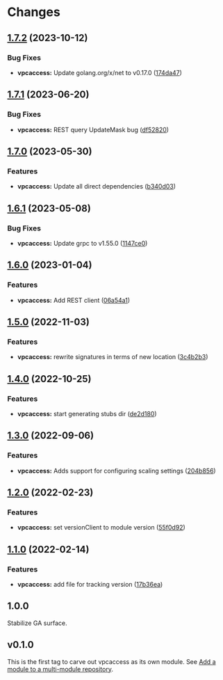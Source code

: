# Changes

## [1.7.2](https://github.com/googleapis/google-cloud-go/compare/vpcaccess/v1.7.1...vpcaccess/v1.7.2) (2023-10-12)


### Bug Fixes

* **vpcaccess:** Update golang.org/x/net to v0.17.0 ([174da47](https://github.com/googleapis/google-cloud-go/commit/174da47254fefb12921bbfc65b7829a453af6f5d))

## [1.7.1](https://github.com/googleapis/google-cloud-go/compare/vpcaccess/v1.7.0...vpcaccess/v1.7.1) (2023-06-20)


### Bug Fixes

* **vpcaccess:** REST query UpdateMask bug ([df52820](https://github.com/googleapis/google-cloud-go/commit/df52820b0e7721954809a8aa8700b93c5662dc9b))

## [1.7.0](https://github.com/googleapis/google-cloud-go/compare/vpcaccess/v1.6.1...vpcaccess/v1.7.0) (2023-05-30)


### Features

* **vpcaccess:** Update all direct dependencies ([b340d03](https://github.com/googleapis/google-cloud-go/commit/b340d030f2b52a4ce48846ce63984b28583abde6))

## [1.6.1](https://github.com/googleapis/google-cloud-go/compare/vpcaccess/v1.6.0...vpcaccess/v1.6.1) (2023-05-08)


### Bug Fixes

* **vpcaccess:** Update grpc to v1.55.0 ([1147ce0](https://github.com/googleapis/google-cloud-go/commit/1147ce02a990276ca4f8ab7a1ab65c14da4450ef))

## [1.6.0](https://github.com/googleapis/google-cloud-go/compare/vpcaccess/v1.5.0...vpcaccess/v1.6.0) (2023-01-04)


### Features

* **vpcaccess:** Add REST client ([06a54a1](https://github.com/googleapis/google-cloud-go/commit/06a54a16a5866cce966547c51e203b9e09a25bc0))

## [1.5.0](https://github.com/googleapis/google-cloud-go/compare/vpcaccess/v1.4.0...vpcaccess/v1.5.0) (2022-11-03)


### Features

* **vpcaccess:** rewrite signatures in terms of new location ([3c4b2b3](https://github.com/googleapis/google-cloud-go/commit/3c4b2b34565795537aac1661e6af2442437e34ad))

## [1.4.0](https://github.com/googleapis/google-cloud-go/compare/vpcaccess/v1.3.0...vpcaccess/v1.4.0) (2022-10-25)


### Features

* **vpcaccess:** start generating stubs dir ([de2d180](https://github.com/googleapis/google-cloud-go/commit/de2d18066dc613b72f6f8db93ca60146dabcfdcc))

## [1.3.0](https://github.com/googleapis/google-cloud-go/compare/vpcaccess/v1.2.0...vpcaccess/v1.3.0) (2022-09-06)


### Features

* **vpcaccess:** Adds support for configuring scaling settings ([204b856](https://github.com/googleapis/google-cloud-go/commit/204b85632f2556ab2c74020250850b53f6a405ff))

## [1.2.0](https://github.com/googleapis/google-cloud-go/compare/vpcaccess/v1.1.0...vpcaccess/v1.2.0) (2022-02-23)


### Features

* **vpcaccess:** set versionClient to module version ([55f0d92](https://github.com/googleapis/google-cloud-go/commit/55f0d92bf112f14b024b4ab0076c9875a17423c9))

## [1.1.0](https://github.com/googleapis/google-cloud-go/compare/vpcaccess/v1.0.0...vpcaccess/v1.1.0) (2022-02-14)


### Features

* **vpcaccess:** add file for tracking version ([17b36ea](https://github.com/googleapis/google-cloud-go/commit/17b36ead42a96b1a01105122074e65164357519e))

## 1.0.0

Stabilize GA surface.

## v0.1.0

This is the first tag to carve out vpcaccess as its own module. See
[Add a module to a multi-module repository](https://github.com/golang/go/wiki/Modules#is-it-possible-to-add-a-module-to-a-multi-module-repository).
